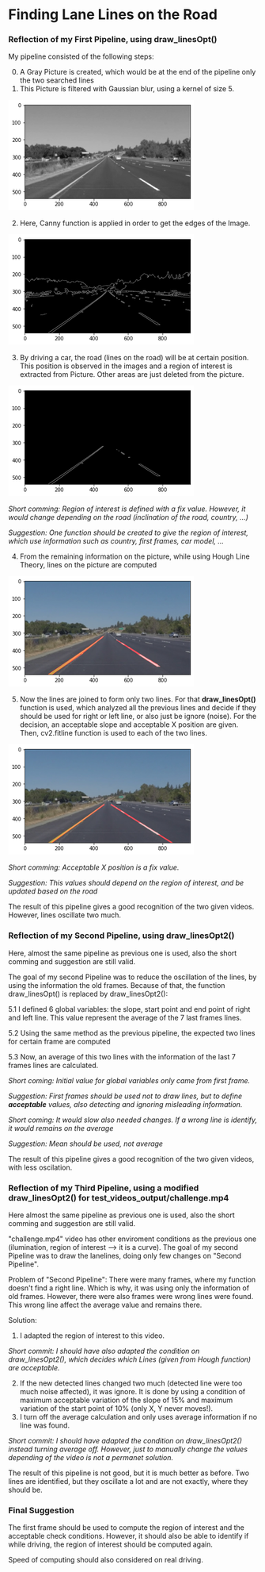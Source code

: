 # **Finding Lane Lines on the Road** 

[//]: # (Image References)
[image1]: ./writeup_picture/download.png "P1"
[image2]: ./writeup_picture/download%20(1).png "P2"
[image3]: ./writeup_picture/download%20(2).png "P3"
[image4]: ./writeup_picture/download%20(3).png "P4"
[image5]: ./writeup_picture/download%20(4).png "P5"

### Reflection of my First Pipeline, using draw_linesOpt()

My pipeline consisted of the following steps:

0. A Gray Picture is created, which would be at the end of the pipeline only the two searched lines
1. This Picture is filtered with Gaussian blur, using a kernel of size 5.

![alt text][image1]

2. Here, Canny function is applied in order to get the edges of the Image.
 
![alt text][image2]

3. By driving a car, the road (lines on the road) will be at certain position. This position is observed in the images and a region of interest is extracted from Picture. Other areas are just deleted from the picture.

![alt text][image3]

*Short comming: Region of interest is defined with a fix value. However, it would change depending on the road (inclination of the road, country, ...)*

*Suggestion: One function should be created to give the region of interest, which use information such as country, first frames, car model, ...*

4. From the remaining information on the picture, while using Hough Line Theory, lines on the picture are computed

![alt text][image4]

5. Now the lines are joined to form only two lines. For that **draw_linesOpt()** function is used, which analyzed all the previous lines and decide if they should be used for right or left line, or also just be ignore (noise). For the decision, an acceptable slope and acceptable X position are given. Then, cv2.fitline function is used to each of the two lines.

![alt text][image5]

*Short comming: Acceptable X position is a fix value.*

*Suggestion: This values should depend on the region of interest, and be updated based on the road*

The result of this pipeline gives a good recognition of the two given videos. However, lines oscillate two much.

### Reflection of my Second Pipeline, using draw_linesOpt2()
Here, almost the same pipeline as previous one is used, also the short comming and suggestion are still valid.

The goal of my second Pipeline was to reduce the oscillation of the lines, by using the information the old frames. Because of that, the function draw_linesOpt() is replaced by draw_linesOpt2():

5.1 I defined 6 global variables: the slope, start point and end point of right and left line. This value represent the average of the 7 last frames lines.

5.2 Using the same method as the previous pipeline, the expected two lines for certain frame are computed

5.3 Now, an average of this two lines with the information of the last 7 frames lines are calculated. 

*Short coming: Initial value for global variables only came from first frame.*

*Suggestion: First frames should be used not to draw lines, but to define **acceptable** values, also detecting and ignoring misleading information.*

*Short coming: It would slow also needed changes. If a wrong line is identify, it would remains on the average*

*Suggestion: Mean should be used, not average*

The result of this pipeline gives a good recognition of the two given videos, with less oscilation.

### Reflection of my Third Pipeline, using a modified draw_linesOpt2() for test_videos_output/challenge.mp4
Here almost the same pipeline as previous one is used, also the short comming and suggestion are still valid.

"challenge.mp4" video has other enviroment conditions as the previous one (ilumination, region of interest --> it is a curve). The goal of my second Pipeline was to draw the lanelines, doing only few changes on "Second Pipeline". 

Problem of "Second Pipeline": There were many frames, where my function doesn't find a right line. Which is why, it was using only the information of old frames. However, there were also frames were wrong lines were found. This wrong line affect the average value and remains there.

Solution: 
1. I adapted the region of interest to this video. 

*Short commit: I should have also adapted the condition on draw_linesOpt2(), which decides which Lines (given from Hough function) are acceptable.*

2. If the new detected lines changed two much (detected line were too much noise affected), it was ignore. It is done by using a condition of maximum acceptable variation of the slope of 15% and maximum variation of the start point of 10% (only X, Y never moves!).  
3. I turn off the average calculation and only uses average information if no line was found.

*Short commit: I should have adapted the condition on draw_linesOpt2() instead turning average off. However, just to manually change the values depending of the video is not a permanet solution.* 

The result of this pipeline is not good, but it is much better as before. Two lines are identified, but they oscillate a lot and are not exactly, where they should be. 

### Final Suggestion
The first frame should be used to compute the region of interest and the acceptable check conditions. However, it should also be able to identify if while driving, the region of interest should be computed again.

Speed of computing should also considered on real driving.
